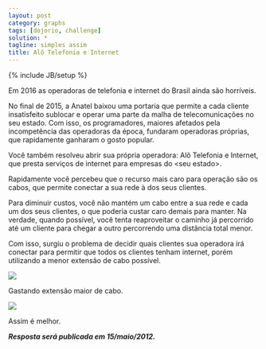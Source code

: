 ```yaml
---
layout: post
category: graphs
tags: [dojorio, challenge]
solution: *
tagline: simples assim
title: Alô Telefonia e Internet
---
```

{% include JB/setup %}

Em 2016 as operadoras de telefonia e internet do Brasil ainda são horríveis.

No final de 2015, a Anatel baixou uma portaria que permite a cada cliente 
insatisfeito sublocar e operar uma parte da malha de telecomunicações no seu estado.
Com isso, os programadores, maiores afetados pela incompetência das operadoras
da época, fundaram operadoras próprias, que rapidamente ganharam o gosto popular.

Você também resolveu abrir sua própria operadora: Alô Telefonia e Internet, que
presta serviços de internet para empresas do &lt;seu estado&gt;.

Rapidamente você percebeu que o recurso mais caro para operação são os cabos, 
que permite conectar a sua rede à dos seus clientes.

Para diminuir custos, você não mantém um cabo entre a sua rede e cada um 
dos seus clientes, o que poderia custar caro demais para manter. Na verdade, 
quando possível, você tenta reaproveitar o caminho já percorrido até um cliente
para chegar a outro percorrendo uma distância total menor.

Com isso, surgiu o problema de decidir quais clientes sua operadora irá conectar
para permitir que todos os clientes tenham internet, porém utilizando a menor
extensão de cabo possível.

<div class="pic">
    <img src="{{ BASE_PATH }}/imgs/ola-bad.png"/>
    <p>Gastando extensão maior de cabo.</p>
</div>

<div class="pic">
    <img src="{{ BASE_PATH }}/imgs/ola-good.png"/>
    <p>Assim é melhor.</p>
</div>


_**Resposta será publicada em 15/maio/2012.**_

